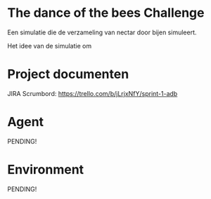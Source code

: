 # The dance of the bees Challenge

Een simulatie die de verzameling van nectar door bijen simuleert.

Het idee van de simulatie om

# Project documenten

JIRA Scrumbord:
https://trello.com/b/jLrjxNfY/sprint-1-adb

# Agent

PENDING!

# Environment

PENDING!
